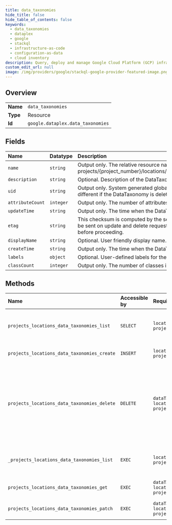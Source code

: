 ```yaml
---
title: data_taxonomies
hide_title: false
hide_table_of_contents: false
keywords:
  - data_taxonomies
  - dataplex
  - google    
  - stackql
  - infrastructure-as-code
  - configuration-as-data
  - cloud inventory
description: Query, deploy and manage Google Cloud Platform (GCP) infrastructure and resources using SQL
custom_edit_url: null
image: /img/providers/google/stackql-google-provider-featured-image.png
---
```

  
    

## Overview
<table><tbody>
<tr><td><b>Name</b></td><td><code>data_taxonomies</code></td></tr>
<tr><td><b>Type</b></td><td>Resource</td></tr>
<tr><td><b>Id</b></td><td><code>google.dataplex.data_taxonomies</code></td></tr>
</tbody></table>

## Fields
| Name | Datatype | Description |
|:-----|:---------|:------------|
| `name` | `string` | Output only. The relative resource name of the DataTaxonomy, of the form: projects/&#123;project_number&#125;/locations/&#123;location_id&#125;/dataTaxonomies/&#123;data_taxonomy_id&#125;. |
| `description` | `string` | Optional. Description of the DataTaxonomy. |
| `uid` | `string` | Output only. System generated globally unique ID for the dataTaxonomy. This ID will be different if the DataTaxonomy is deleted and re-created with the same name. |
| `attributeCount` | `integer` | Output only. The number of attributes in the DataTaxonomy. |
| `updateTime` | `string` | Output only. The time when the DataTaxonomy was last updated. |
| `etag` | `string` | This checksum is computed by the server based on the value of other fields, and may be sent on update and delete requests to ensure the client has an up-to-date value before proceeding. |
| `displayName` | `string` | Optional. User friendly display name. |
| `createTime` | `string` | Output only. The time when the DataTaxonomy was created. |
| `labels` | `object` | Optional. User-defined labels for the DataTaxonomy. |
| `classCount` | `integer` | Output only. The number of classes in the DataTaxonomy. |
## Methods
| Name | Accessible by | Required Params | Description |
|:-----|:--------------|:----------------|:------------|
| `projects_locations_data_taxonomies_list` | `SELECT` | `locationsId, projectsId` | Lists DataTaxonomy resources in a project and location. |
| `projects_locations_data_taxonomies_create` | `INSERT` | `locationsId, projectsId` | Create a DataTaxonomy resource. |
| `projects_locations_data_taxonomies_delete` | `DELETE` | `dataTaxonomiesId, locationsId, projectsId` | Deletes a DataTaxonomy resource. All attributes within the DataTaxonomy must be deleted before the DataTaxonomy can be deleted. |
| `_projects_locations_data_taxonomies_list` | `EXEC` | `locationsId, projectsId` | Lists DataTaxonomy resources in a project and location. |
| `projects_locations_data_taxonomies_get` | `EXEC` | `dataTaxonomiesId, locationsId, projectsId` | Retrieves a DataTaxonomy resource. |
| `projects_locations_data_taxonomies_patch` | `EXEC` | `dataTaxonomiesId, locationsId, projectsId` | Updates a DataTaxonomy resource. |
